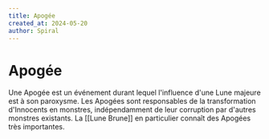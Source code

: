 ```yaml
---
title: Apogée
created_at: 2024-05-20
author: Spiral
---
```

# Apogée
Une Apogée est un événement durant lequel l'influence d'une Lune majeure est à son paroxysme. Les Apogées sont responsables de la transformation d'Innocents en monstres, indépendamment de leur corruption par d'autres monstres existants.
La [[Lune Brune]] en particulier connaît des Apogées très importantes.